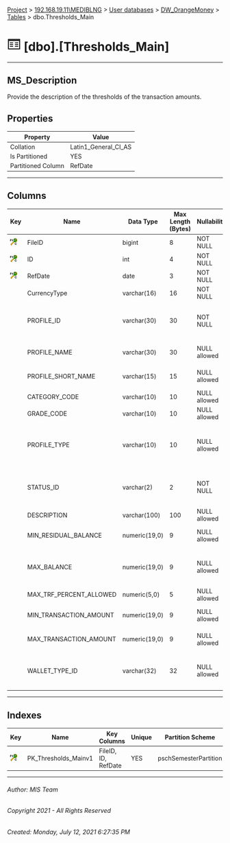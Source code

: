#### 

[Project](../../../../index.md) > [192.168.19.11\\MEDIBLNG](../../../index.md) > [User databases](../../index.md) > [DW_OrangeMoney](../index.md) > [Tables](Tables.md) > dbo.Thresholds_Main

# ![Tables](../../../../Images/Table32.png) [dbo].[Thresholds_Main]

---

## <a name="#description"></a>MS_Description

Provide the description of the thresholds of the transaction amounts.

## <a name="#properties"></a>Properties

| Property | Value |
|---|---|
| Collation | Latin1_General_CI_AS |
| Is Partitioned | YES |
| Partitioned Column | RefDate |


---

## <a name="#columns"></a>Columns

| Key | Name | Data Type | Max Length (Bytes) | Nullability | Description |
|---|---|---|---|---|---|
| [![Cluster Primary Key PK_Thresholds_Mainv1: *](../../../../Images/pkcluster.png)](#indexes) | FileID | bigint | 8 | NOT NULL | _Unique File Identifier_ |
| [![Cluster Primary Key PK_Thresholds_Mainv1: *](../../../../Images/pkcluster.png)](#indexes) | ID | int | 4 | NOT NULL | _Unique Data Line within a file_ |
| [![Cluster Primary Key PK_Thresholds_Mainv1: *](../../../../Images/pkcluster.png)](#indexes) | RefDate | date | 3 | NOT NULL | _Date of the file_ |
|  | CurrencyType | varchar(16) | 16 | NOT NULL | _Currency (USD/LRD)_ |
|  | PROFILE_ID | varchar(30) | 30 | NOT NULL | _ID of the transfer control profile (ID that is auto-generated by the system.). _ |
|  | PROFILE_NAME | varchar(30) | 30 | NULL allowed | _Name of the transfer control profile. _ |
|  | PROFILE_SHORT_NAME | varchar(15) | 15 | NULL allowed | _Short name of the transfer control profile. _ |
|  | CATEGORY_CODE | varchar(10) | 10 | NULL allowed | _Category code of the user. _ |
|  | GRADE_CODE | varchar(10) | 10 | NULL allowed | _Grade code of the user. _ |
|  | PROFILE_TYPE | varchar(10) | 10 | NULL allowed | _CAT(Category Type); CUSTOMER(User Type); ROLE(Role Type). _ |
|  | STATUS_ID | varchar(2) | 2 | NOT NULL | _Status of the transfer control profile (Y = Activated, N = Deleted). _ |
|  | DESCRIPTION | varchar(100) | 100 | NULL allowed | _Description. _ |
|  | MIN_RESIDUAL_BALANCE | numeric(19,0) | 9 | NULL allowed | _Minimum residual balance. _ |
|  | MAX_BALANCE | numeric(19,0) | 9 | NULL allowed | _Maximum balance of a user which can be maintained in the system. _ |
|  | MAX_TRF_PERCENT_ALLOWED | numeric(5,0) | 5 | NULL allowed | _Max % Transfer allowed. _ |
|  | MIN_TRANSACTION_AMOUNT | numeric(19,0) | 9 | NULL allowed | _Minimum amount of one transaction. _ |
|  | MAX_TRANSACTION_AMOUNT | numeric(19,0) | 9 | NULL allowed | _Maximum amount of one transaction. _ |
|  | WALLET_TYPE_ID | varchar(32) | 32 | NULL allowed | _Wallet type or bank identifier if the payment method type is wallet or bank.. _ |


---

## <a name="#indexes"></a>Indexes

| Key | Name | Key Columns | Unique | Partition Scheme | Partitioned |
|---|---|---|---|---|---|
| [![Cluster Primary Key PK_Thresholds_Mainv1: *](../../../../Images/pkcluster.png)](#indexes) | PK_Thresholds_Mainv1 | FileID, ID, RefDate | YES | pschSemesterPartition | RefDate |


---

###### Author:  MIS Team

###### Copyright 2021 - All Rights Reserved

###### Created: Monday, July 12, 2021 6:27:35 PM


